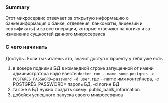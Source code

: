### Summary

Этот микросервис отвечает за открытую информацию о банке(информация о банке, отделения, банкоматы, лицензии и сертификаты) и за все операции, 
которые отвечают за логику и за изменение сущностей данного микросервиса

### С чего начинать

Доступы. Если ты читаешь это, значит доступ к проекту у тебя уже есть
<ol>
<li>в докере подними БД в командной строке запущенной от имени администратора надо ввести <code>docker run --name some-postgres -e POSTGRES_PASSWORD=password -d user</code>, где --name имя контейнера, -e POSTGRES_PASSWORD= пароль БД, -d логин БД</li>
<li>так же в БД нужно создать схему: public_bank_information</li>
<li>добейся успешного запуска своего микросервиса</li>
</ol>